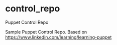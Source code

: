 # control_repo
Puppet Control Repo

Sample Puppet Control Repo. Based on https://www.linkedin.com/learning/learning-puppet
